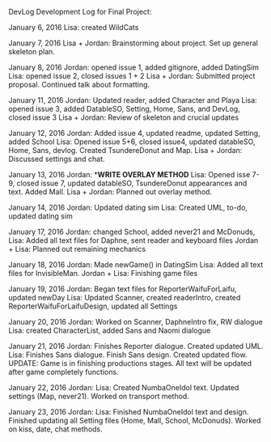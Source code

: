 DevLog
Development Log for Final Project:

January 6, 2016
  Lisa: created WildCats
  
January 7, 2016
  Lisa + Jordan: Brainstorming about project. Set up general skeleton plan. 

January 8, 2016
  Jordan: opened issue 1, added gitignore, added DatingSim
  Lisa: opened issue 2, closed issues 1 + 2
  Lisa + Jordan: Submitted project proposal. Continued talk about formatting.

January 11, 2016
  Jordan: Updated reader, added Character and Playa
  Lisa: opened issue 3, added DatableSO, Setting, Home, Sans, and DevLog, closed issue 3
  Lisa + Jordan: Review of skeleton and crucial updates
  
January 12, 2016
  Jordan: Added issue 4, updated readme, updated Setting, added School
  Lisa: Opened issue 5+6, closed issue4, updated datableSO, Home, Sans, devlog. Created TsundereDonut and Map.
  Lisa + Jordan: Discussed settings and chat. 
   
January 13, 2016
  Jordan: *****WRITE OVERLAY METHOD****
  Lisa: Opened isse 7-9, closed issue 7, updated datableSO, TsundereDonut appearances and text. Added Mall.
  Lisa + Jordan: Planned out overlay method.
  
January 14, 2016
  Jordan: Updated dating sim
  Lisa: Created UML, to-do, updated dating sim
  
January 17, 2016
  Jordan: changed School, added never21 and McDonuds, 
  Lisa: Added all text files for Daphne, sent reader and keyboard files
  Jordan + Lisa: Planned out remaining mechanics
  
January 18, 2016
  Jordan: Made newGame() in DatingSim
  Lisa: Added all text files for InvisibleMan.
  Jordan + Lisa: Finishing game files

January 19, 2016
  Jordan: Began text files for ReporterWaifuForLaifu, updated newDay
  Lisa: Updated Scanner, created readerIntro, created ReporterWaifuForLaifuDesign, updated all Settings
  
January 20, 2016
  Jordan: Worked on Scanner, DaphneIntro fix, RW dialogue
  Lisa: created CharacterList, added Sans and Naomi dialogue
  
January 21, 2016
  Jordan: Finishes Reporter dialogue. Created updated UML.
  Lisa: Finishes Sans dialogue. Finish Sans design. Created updated flow.
  UPDATE: Game is in finishing productions stages. All text will be updated after game completely functions.
  
January 22, 2016
  Jordan:
  Lisa: Created NumbaOneIdol text. Updated settings (Map, never21). Worked on transport method.
  
January 23, 2016
  Jordan: 
  Lisa: Finished NumbaOneIdol text and design. Finished updating all Setting files (Home, Mall, School, McDonuds). Worked on kiss, date, chat methods. 
  
  
